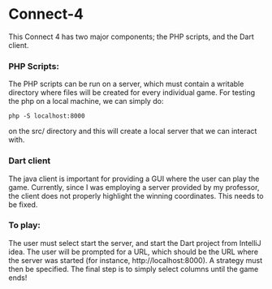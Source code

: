 # Connect-4
This Connect 4 has two major components; the PHP scripts, and the Dart client.

### PHP Scripts:
The PHP scripts can be run on a server, which must contain a writable directory where files will be created for every individual game. For testing the php on a local machine, we can simply do:

    php -S localhost:8000
    
on the src/ directory and this will create a local server that we can interact with.

### Dart client
The java client is important for providing a GUI where the user can play the game. Currently, since I was employing a server provided by my professor, the client does not properly highlight the winning coordinates. This needs to be fixed.

### To play:
The user must select start the server, and start the Dart project from IntelliJ idea. The user will be prompted for a URL, which should be the URL where the server was started (for instance, http://localhost:8000). A strategy must then be specified. The final step is to simply select columns until the game ends!
